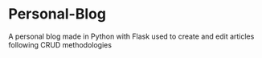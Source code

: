 # Personal-Blog
A personal blog made in Python with Flask used to create and edit articles following CRUD methodologies
